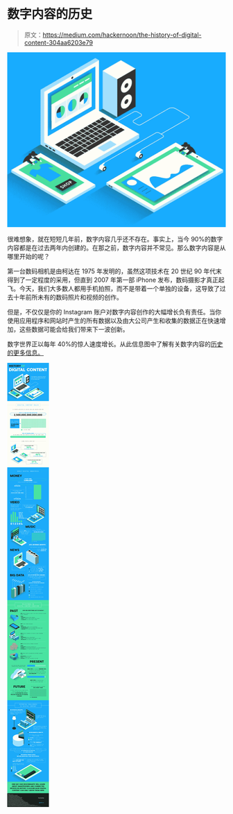 # 数字内容的历史

> 原文：<https://medium.com/hackernoon/the-history-of-digital-content-304aa6203e79>

![](img/770e8e688ddfdf519f8b43141d46caaa.png)

很难想象，就在短短几年前，数字内容几乎还不存在。事实上，当今 90%的数字内容都是在过去两年内创建的。在那之前，数字内容并不常见。那么数字内容是从哪里开始的呢？

第一台数码相机是由柯达在 1975 年发明的，虽然这项技术在 20 世纪 90 年代末得到了一定程度的采用，但直到 2007 年第一部 iPhone 发布，数码摄影才真正起飞。今天，我们大多数人都用手机拍照，而不是带着一个单独的设备，这导致了过去十年前所未有的数码照片和视频的创作。

但是，不仅仅是你的 Instagram 账户对数字内容创作的大幅增长负有责任。当你使用应用程序和网站时产生的所有数据以及由大公司产生和收集的数据正在快速增加，这些数据可能会给我们带来下一波创新。

数字世界正以每年 40%的惊人速度增长。从此信息图中了解有关数字内容的[历史的更多信息。](https://merlinone.com/history-of-digital-content-infographic/)

![](img/cb0c0fdff3b72316ee08973e7c620df0.png)